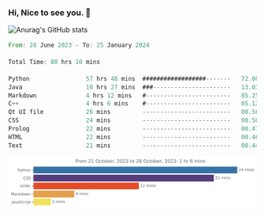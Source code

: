 ### Hi, Nice to see you. 👋

<!--
**EtherFin/EtherFin** is a ✨ _special_ ✨ repository because its `README.md` (this file) appears on your GitHub profile.

Here are some ideas to get you started:

- 🔭 I’m currently working on ...
- 🌱 I’m currently learning ...
- 👯 I’m looking to collaborate on ...
- 🤔 I’m looking for help with ...
- 💬 Ask me about ...
- 📫 How to reach me: ...
- 😄 Pronouns: ...
- ⚡ Fun fact: ...
-->


![Anurag's GitHub stats](https://github-readme-stats.vercel.app/api?username=EtherFin&bg_color=30,e96443,e97f43,e99943,e9b443,e9ce43,e9e843,d3e943,bee943,a9e943,94e943&title_color=fff&text_color=000&show_icons=true&icon_color=000)


<!--START_SECTION:waka-->

```rust
From: 28 June 2023 - To: 25 January 2024

Total Time: 80 hrs 10 mins

Python                57 hrs 48 mins  ##################-------   72.08 %
Java                  10 hrs 27 mins  ###----------------------   13.03 %
Markdown              4 hrs 12 mins   #------------------------   05.25 %
C++                   4 hrs 6 mins    #------------------------   05.12 %
Qt UI file            26 mins         -------------------------   00.56 %
CSS                   24 mins         -------------------------   00.50 %
Prolog                22 mins         -------------------------   00.47 %
HTML                  22 mins         -------------------------   00.46 %
Text                  21 mins         -------------------------   00.44 %
```

<!--END_SECTION:waka-->

<img
  src="https://github.com/EtherFin/EtherFin/blob/master/images/stat.svg"
  alt="Work Dashboard"
/>

